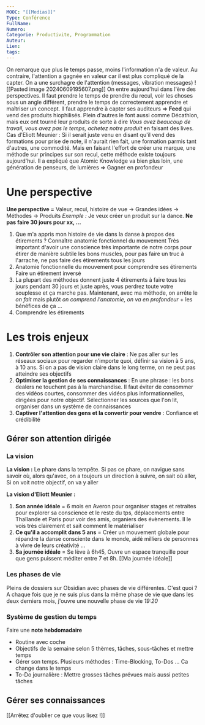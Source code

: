 ```yaml
---
MOOC: "[[Medias]]"
Type: Conférence
FullName: 
Numero: 
Categorie: Productivite, Programmation
Auteur: 
Lien: 
tags:
---
```

On remarque que plus le temps passe, moins l'information n'a de valeur. Au contraire, l'attention a gagnée en valeur car il est plus compliqué de la capter. On a une surchagre de l'attention (messages, vibration messages)
![[Pasted image 20240609195607.png]]
On entre aujourd'hui dans l'ère des perspectives. Il faut prendre le temps de prendre du recul, voir les choses sous un angle différent, prendre le temps de correctement apprendre et maîtriser un concept.
Il faut apprendre à capter ses auditeurs ⇒ **Feed** qui vend des produits hiophilisés. Plein d'autres le font aussi comme Décathlon, mais eux ont tourné leur produits de sorte à dire *Vous avez beaucoup de travail, vous avez pas le temps, achetez notre produit* en faisant des lives.
Cas d'Eliott Meunier : Si il serait juste venu en disant qu'il vend des formations pour prise de note, il n'aurait rien fait, une formation parmis tant d'autres, une commodité. Mais en faisant l'effort de créer une marque, une méthode sur principes sur son recul, cette méthode existe toujours aujourd'hui. Il a expliqué que Atomic Knowledge va bien plus loin, une génération de penseurs, de lumières
⇒ Gagner en profondeur

# Une perspective

**Une perspective =** Valeur, recul, histoire de vue → Grandes idées → Méthodes → Produits
*Exemple :* Je veux créer un produit sur la dance. **Ne pas faire 30 jours pour xx, ...**
1. Que m'a appris mon histoire de vie dans la danse à propos des étirements ?
   Connaître anatomie fonctionnel du mouvement
   Très important d'avoir une conscience très importante de notre corps pour étirer de manière subtile les bons muscles, pour pas faire un truc à l'arrache, ne pas faire des étirements tous les jours
2. Anatomie fonctionnelle du mouvement pour comprendre ses étirements
   Faire un étirement inversé
3. La plupart des méthodes donnent juste 4 étirements à faire tous les jours pendant 30 jours et juste après, vous perdrez toute votre souplesse et ça marche pas. Maintenant, avec ma méthode, on arrête le *on fait* mais plutôt *on comprend l'anatomie, on va en profondeur*  + les bénéfices de ça ...
4. Comprendre les étirements

# Les trois enjeux
1. **Contrôler son attention pour une vie claire** : Ne pas aller sur les réseaux sociaux pour regarder n'importe quoi, définir sa vision à 5 ans, à 10 ans. Si on a pas de vision claire dans le long terme, on ne peut pas atteindre ses objectifs
2. **Optimiser la gestion de ses connaissances** : En une phrase : les bons dealers ne touchent pas à la marchandise. Il faut éviter de consommer des vidéos courtes, consommer des vidéos plus informationnelles, dirigées pour notre objectif. Sélectionner les sources que l'on lit, organiser dans un système de connaissances
3. **Captiver l'attention des gens et la convertir pour vendre** : Confiance et crédibilité

## Gérer son attention dirigée
### La vision
**La vision :** Le phare dans la tempête. Si pas ce phare, on navigue sans savoir où, alors qu'avec, on a toujours un direction à suivre, on sait où aller, Si on voit notre objectif, on va y aller

**La vision d'Eliott Meunier :**
1. **Son année idéale** = 6 mois en Averon pour organiser stages et retraites pour explorer sa conscience et le reste du tps, déplacements entre Thaïlande et Paris pour voir des amis, organiers des évènements. Il le vois très clairement et sait comment le matérialiser
2. **Ce qu'il a accomplit dans 5 ans** = Créer un mouvement globale pour répandre la danse consciente dans le monde, aidé milliers de personnes à vivre de leurs créativité ...
3. **Sa journée idéale** = Se lève à 6h45, Ouvre un espace tranquille pour que gens puissent méditer entre 7 et 8h.
[[Ma journée idéale]]

### Les phases de vie
Pleins de dossiers sur Obsidian avec phases de vie différentes. C'est quoi ? A chaque fois que je ne suis plus dans la même phase de vie que dans les deux derniers mois, j'ouvre une nouvelle phase de vie
*19:20*

### Système de gestion du temps
Faire une **note hebdomadaire**
- Routine avec coche
- Objectifs de la semaine selon 5 thèmes, tâches, sous-tâches et mettre temps
- Gérer son temps. Plusieurs méthodes : Time-Blocking, To-Dos ... Ca change dans le temps
- To-Do journalière : Mettre grosses tâches prévues mais aussi petites tâches

## Gérer ses connaissances 
[[Arrêtez d'oublier ce que vous lisez !]]



